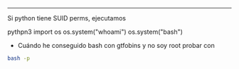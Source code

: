 
-------
Si python tiene SUID perms, ejecutamos

pythpn3
import os
os.system("whoami")
os.system("bash")


- Cuándo he conseguido bash con gtfobins y no soy root probar con 

```bash
bash -p
```